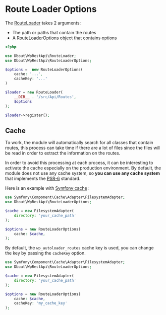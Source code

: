 # Route Loader Options

The [RouteLoader](../src/RouteLoader.php) takes 2 arguments:

- The path or paths that contain the routes
- A [RouteLoaderOptions](../src/RouteLoaderOptions.php) object that contains options

```php
<?php

use Dbout\WpRestApi\RouteLoader;
use Dbout\WpRestApi\RouteLoaderOptions;

$options =  new RouteLoaderOptions(
    cache: '...',
    cacheKey: '...'
)

$loader = new RouteLoader(
    __DIR__ . '/src/Api/Routes',
    $options
);

$loader->register();
```

## Cache

To work, the module will automatically search for all classes that contain routes, this process can take time if there are a lot of files since the files will be read in order to extract the information on the routes.

In order to avoid this processing at each process, it can be interesting to activate the cache especially on the production environment. By default, the module does not use any cache system, so **you can use any cache system** that implements the [PSR-6](https://www.php-fig.org/psr/psr-6/) standard.

Here is an example with [Symfony cache](https://symfony.com/doc/current/components/cache.html#cache-contracts) :

```php
use Symfony\Component\Cache\Adapter\FilesystemAdapter;
use Dbout\WpRestApi\RouteLoaderOptions;

$cache = new FilesystemAdapter(
    directory: 'your_cache_path'
);

$options = new RouteLoaderOptions(
    cache: $cache,
);
```

By default, the `wp_autoloader_routes` cache key is used, you can change the key by passing the `cacheKey` option.

```php
use Symfony\Component\Cache\Adapter\FilesystemAdapter;
use Dbout\WpRestApi\RouteLoaderOptions;

$cache = new FilesystemAdapter(
    directory: 'your_cache_path'
);

$options = new RouteLoaderOptions(
    cache: $cache,
    cacheKey: 'my_cache_key'
);
```